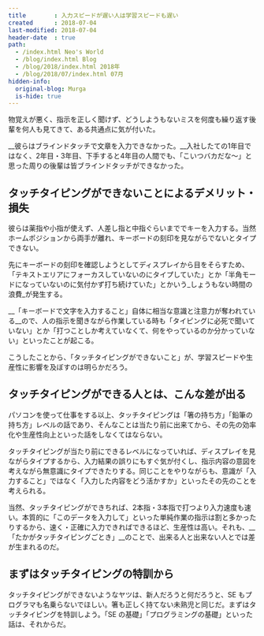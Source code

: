 ```yaml
---
title        : 入力スピードが遅い人は学習スピードも遅い
created      : 2018-07-04
last-modified: 2018-07-04
header-date  : true
path:
  - /index.html Neo's World
  - /blog/index.html Blog
  - /blog/2018/index.html 2018年
  - /blog/2018/07/index.html 07月
hidden-info:
  original-blog: Murga
  is-hide: true
---
```


物覚えが悪く、指示を正しく聞けず、どうしようもないミスを何度も繰り返す後輩を何人も見てきて、ある共通点に気が付いた。

__彼らはブラインドタッチで文章を入力できなかった。__入社したての1年目ではなく、2年目・3年目、下手すると4年目の人間でも、「こいつバカだな～」と思った周りの後輩は皆ブラインドタッチができなかった。

## タッチタイピングができないことによるデメリット・損失

彼らは薬指や小指が使えず、人差し指と中指ぐらいまででキーを入力する。当然ホームポジションから両手が離れ、キーボードの刻印を見ながらでないとタイプできない。

先にキーボードの刻印を確認しようとしてディスプレイから目をそらすため、「テキストエリアにフォーカスしていないのにタイプしていた」とか「半角モードになっていないのに気付かず打ち続けていた」とかいう_しょうもない時間の浪費_が発生する。

__「キーボードで文字を入力すること」自体に相当な意識と注意力が奪われている__ので、人の指示を聞きながら作業している時も「タイピングに必死で聞いていない」とか「打つことしか考えていなくて、何をやっているのか分かっていない」といったことが起こる。

こうしたことから、「タッチタイピングができないこと」が、学習スピードや生産性に影響を及ぼすのは明らかだろう。

## タッチタイピングができる人とは、こんな差が出る

パソコンを使って仕事をする以上、タッチタイピングは「箸の持ち方」「鉛筆の持ち方」レベルの話であり、そんなことは当たり前に出来てから、その先の効率化や生産性向上といった話をしなくてはならない。

タッチタイピングが当たり前にできるレベルになっていれば、ディスプレイを見ながらタイプするから、入力結果の誤りにもすぐ気が付くし、指示内容の意図を考えながら無意識にタイプできたりする。同じことをやりながらも、意識が「入力すること」ではなく「入力した内容をどう活かすか」といったその先のことを考えられる。

当然、タッチタイピングができちれば、2本指・3本指で打つより入力速度も速い。本質的に「このデータを入力して」といった単純作業の指示は割と多かったりするから、速く・正確に入力できればできるほど、生産性は高い。それも、__「たかがタッチタイピングごとき」__のことで、出来る人と出来ない人とでは差が生まれるのだ。

## まずはタッチタイピングの特訓から

タッチタイピングができないようなヤツは、新人だろうと何だろうと、SE もプログラマも名乗らないでほしい。箸も正しく持てない未熟児と同じだ。まずはタッチタイピングを特訓しよう。「SE の基礎」「プログラミングの基礎」といった話は、それからだ。
